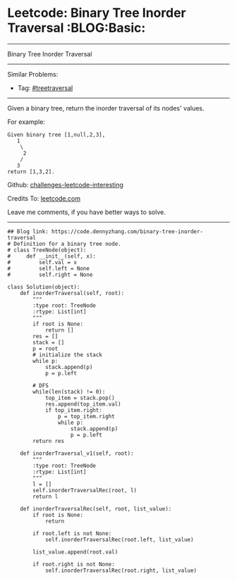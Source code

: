 # Leetcode: Binary Tree Inorder Traversal     :BLOG:Basic:


---

Binary Tree Inorder Traversal  

---

Similar Problems:  
-   Tag: [#treetraversal](https://code.dennyzhang.com/tag/treetraversal)

---

Given a binary tree, return the inorder traversal of its nodes' values.  

For example:  

    Given binary tree [1,null,2,3],
       1
        \
         2
        /
       3
    return [1,3,2].

Github: [challenges-leetcode-interesting](https://github.com/DennyZhang/challenges-leetcode-interesting/tree/master/binary-tree-inorder-traversal)  

Credits To: [leetcode.com](https://leetcode.com/problems/binary-tree-inorder-traversal/description/)  

Leave me comments, if you have better ways to solve.  

---

    ## Blog link: https://code.dennyzhang.com/binary-tree-inorder-traversal
    # Definition for a binary tree node.
    # class TreeNode(object):
    #     def __init__(self, x):
    #         self.val = x
    #         self.left = None
    #         self.right = None
    
    class Solution(object):
        def inorderTraversal(self, root):
            """
            :type root: TreeNode
            :rtype: List[int]
            """
            if root is None:
                return []
            res = []
            stack = []
            p = root
            # initialize the stack
            while p:
                stack.append(p)
                p = p.left
    
            # DFS
            while(len(stack) != 0):
                top_item = stack.pop()
                res.append(top_item.val)
                if top_item.right:
                    p = top_item.right
                    while p:
                        stack.append(p)
                        p = p.left
            return res
    
        def inorderTraversal_v1(self, root):
            """
            :type root: TreeNode
            :rtype: List[int]
            """
            l = []
            self.inorderTraversalRec(root, l)
            return l
    
        def inorderTraversalRec(self, root, list_value):
            if root is None:
                return
    
            if root.left is not None:
                self.inorderTraversalRec(root.left, list_value)
    
            list_value.append(root.val)
    
            if root.right is not None:
                self.inorderTraversalRec(root.right, list_value)